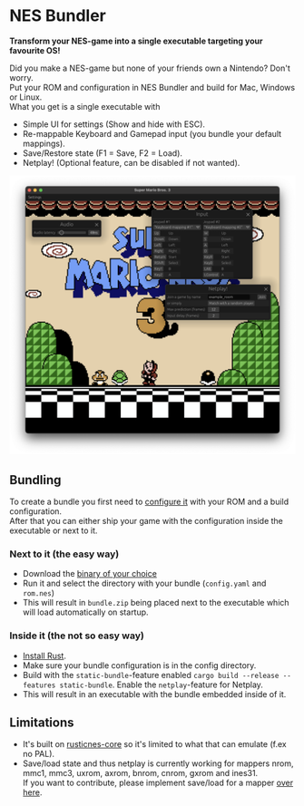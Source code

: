 # NES Bundler

**Transform your NES-game into a single executable targeting your favourite OS!**

Did you make a NES-game but none of your friends own a Nintendo? Don't worry.  
Put your ROM and configuration in NES Bundler and build for Mac, Windows or Linux.  
What you get is a single executable with
* Simple UI for settings (Show and hide with ESC).
* Re-mappable Keyboard and Gamepad input (you bundle your default mappings).
* Save/Restore state (F1 = Save, F2 = Load).
* Netplay! (Optional feature, can be disabled if not wanted).

<p align="center">
  <img src="https://github.com/tedsteen/nes-bundler/blob/master/screenshot.png?raw=true" alt="Super Mario!"/>
</p>

## Bundling

To create a bundle you first need to [configure it](config/README.md) with your ROM and a build configuration.  
After that you can either ship your game with the configuration inside the executable or next to it.
### Next to it (the easy way)

* Download the [binary of your choice](https://github.com/tedsteen/nes-bundler/releases/)
* Run it and select the directory with your bundle (`config.yaml` and `rom.nes`)
* This will result in `bundle.zip` being placed next to the executable which will load automatically on startup.

### Inside it (the not so easy way)

* [Install Rust](https://www.rust-lang.org/tools/install).
* Make sure your bundle configuration is in the config directory.
* Build with the `static-bundle`-feature enabled `cargo build --release --features static-bundle`. Enable the `netplay`-feature for Netplay.
* This will result in an executable with the bundle embedded inside of it.

## Limitations

* It's built on [rusticnes-core](https://github.com/zeta0134/rusticnes-core) so it's limited to what that can emulate (f.ex no PAL).
* Save/load state and thus netplay is currently working for mappers nrom, mmc1, mmc3, uxrom, axrom, bnrom, cnrom, gxrom and ines31.  
  If you want to contribute, please implement save/load for a mapper [over here](https://github.com/tedsteen/rusticnes-core-for-nes-bundler/blob/master/src/mmc/mapper.rs#L43-L45).
